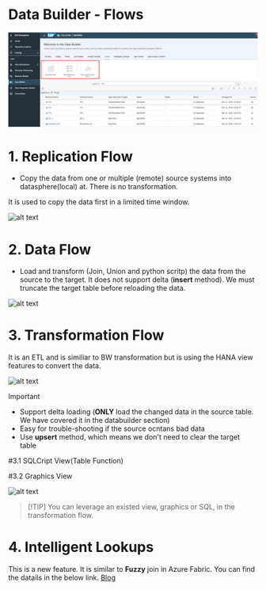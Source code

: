 #  Data Builder - Flows

![alt text](/DataBuilder/images/Flows.png?raw=true)

# 1. Replication Flow 

- Copy the data from one or multiple (remote) source systems into datasphere(local) at. There is no transformation.

It is used to copy the data first in a limited time window.

![alt text](/DataBuilder/images/R_Flow.png?raw=true)

# 2. Data Flow 

- Load and transform (Join, Union and python scritp) the data from the source to the target. It does not support delta (**insert** method). We must truncate the target table before reloading the data.

![alt text](/DataBuilder/images/DF_Flow.png?raw=true)


# 3. Transformation Flow 

It is an ETL and is similiar to BW transformation but is using the HANA view features to convert the data.

![alt text](/DataBuilder/images/TF_Flow.png?raw=true)

> [!IMPORTANT] 
> - Support delta loading (**ONLY** load the changed data in the source table. We have covered it in the databuilder section)  
> - Easy for trouble-shooting if the source ocntans bad data
> - Use **upsert** method, which means we don't need to clear the target table

#3.1 SQLCript View(Table Function)

#3.2 Graphics View

![alt text](/DataBuilder/images/TF_Flow.png?raw=true)
>  [!TIP]
> You can leverage an existed view, graphics or SQL, in the transformation flow.

# 4. Intelligent Lookups

This is a new feature. It is similar to **Fuzzy** join in Azure Fabric. You can find the datails in the below link.
[Blog]( https://community.sap.com/t5/technology-blogs-by-sap/sap-datasphere-intelligent-lookup-series-what-is-a-fuzzy-match-and-why/ba-p/13558732)

